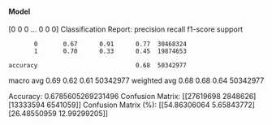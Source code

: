 #### Model
[0 0 0 ... 0 0 0]
Classification Report:
              precision    recall  f1-score   support

           0       0.67      0.91      0.77  30468324
           1       0.70      0.33      0.45  19874653

    accuracy                           0.68  50342977
   macro avg       0.69      0.62      0.61  50342977
weighted avg       0.68      0.68      0.64  50342977

Accuracy: 0.6785605269231496
Confusion Matrix:
[[27619698  2848626]
 [13333594  6541059]]
Confusion Matrix (%):
[[54.86306064  5.65843772]
 [26.48550959 12.99299205]]
